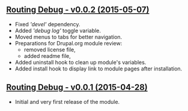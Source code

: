 [Routing Debug - v0.0.2 (2015-05-07)](https://github.com/davidlukac/routing_debug/releases/tag/v0.0.2)
--------------------------------------------------------------------------------
- Fixed _'devel'_ dependency.
- Added _'debug log'_ toggle variable.
- Moved menus to tabs for better navigation.
- Preparations for Drupal.org module review:
  - removed license file,
  - added readme file,
- Added uninstall hook to clean up module's variables.
- Added install hook to display link to module pages after installation.

[Routing Debug - v0.0.1 (2015-04-28)](https://github.com/davidlukac/routing_debug/releases/tag/v0.0.1)
--------------------------------------------------------------------------------
- Initial and very first release of the module.

